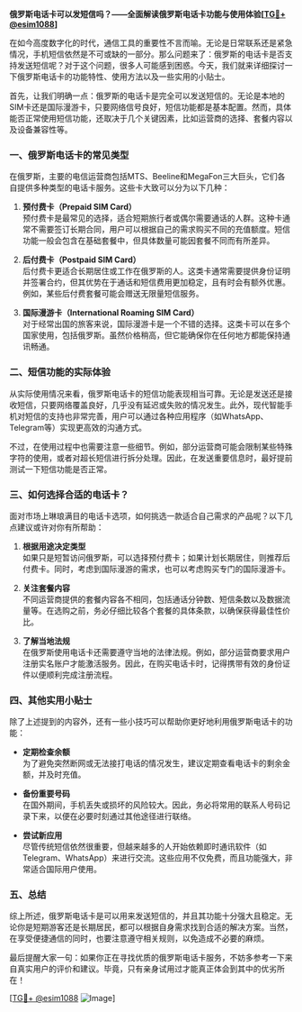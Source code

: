 **俄罗斯电话卡可以发短信吗？——全面解读俄罗斯电话卡功能与使用体验[[TG💪+ @esim1088](https://t.me/s/esim1088)]**

在如今高度数字化的时代，通信工具的重要性不言而喻。无论是日常联系还是紧急情况，手机短信依然是不可或缺的一部分。那么问题来了：俄罗斯的电话卡是否支持发送短信呢？对于这个问题，很多人可能感到困惑。今天，我们就来详细探讨一下俄罗斯电话卡的功能特性、使用方法以及一些实用的小贴士。

首先，让我们明确一点：俄罗斯的电话卡是完全可以发送短信的。无论是本地的SIM卡还是国际漫游卡，只要网络信号良好，短信功能都是基本配置。然而，具体能否正常使用短信功能，还取决于几个关键因素，比如运营商的选择、套餐内容以及设备兼容性等。

### 一、俄罗斯电话卡的常见类型

在俄罗斯，主要的电信运营商包括MTS、Beeline和MegaFon三大巨头，它们各自提供多种类型的电话卡服务。这些卡大致可以分为以下几种：

1. **预付费卡（Prepaid SIM Card）**  
   预付费卡是最常见的选择，适合短期旅行者或偶尔需要通话的人群。这种卡通常不需要签订长期合同，用户可以根据自己的需求购买不同的充值额度。短信功能一般会包含在基础套餐中，但具体数量可能因套餐不同而有所差异。

2. **后付费卡（Postpaid SIM Card）**  
   后付费卡更适合长期居住或工作在俄罗斯的人。这类卡通常需要提供身份证明并签署合约，但其优势在于通话和短信费用更加稳定，且有时会有额外优惠。例如，某些后付费套餐可能会赠送无限量短信服务。

3. **国际漫游卡（International Roaming SIM Card）**  
   对于经常出国的旅客来说，国际漫游卡是一个不错的选择。这类卡可以在多个国家使用，包括俄罗斯。虽然价格稍高，但它能确保你在任何地方都能保持通讯畅通。

### 二、短信功能的实际体验

从实际使用情况来看，俄罗斯电话卡的短信功能表现相当可靠。无论是发送还是接收短信，只要网络覆盖良好，几乎没有延迟或失败的情况发生。此外，现代智能手机对短信的支持也非常完善，用户可以通过各种应用程序（如WhatsApp、Telegram等）实现更高效的沟通方式。

不过，在使用过程中也需要注意一些细节。例如，部分运营商可能会限制某些特殊字符的使用，或者对超长短信进行拆分处理。因此，在发送重要信息时，最好提前测试一下短信功能是否正常。

### 三、如何选择合适的电话卡？

面对市场上琳琅满目的电话卡选项，如何挑选一款适合自己需求的产品呢？以下几点建议或许对你有所帮助：

1. **根据用途决定类型**  
   如果只是短暂访问俄罗斯，可以选择预付费卡；如果计划长期居住，则推荐后付费卡。同时，考虑到国际漫游的需求，也可以考虑购买专门的国际漫游卡。

2. **关注套餐内容**  
   不同运营商提供的套餐内容各不相同，包括通话分钟数、短信条数以及数据流量等。在选购之前，务必仔细比较各个套餐的具体条款，以确保获得最佳性价比。

3. **了解当地法规**  
   在俄罗斯使用电话卡还需要遵守当地的法律法规。例如，部分运营商要求用户注册实名账户才能激活服务。因此，在购买电话卡时，记得携带有效的身份证件以便顺利完成注册流程。

### 四、其他实用小贴士

除了上述提到的内容外，还有一些小技巧可以帮助你更好地利用俄罗斯电话卡的功能：

- **定期检查余额**  
  为了避免突然断网或无法接打电话的情况发生，建议定期查看电话卡的剩余金额，并及时充值。

- **备份重要号码**  
  在国外期间，手机丢失或损坏的风险较大。因此，务必将常用的联系人号码记录下来，以便在必要时刻通过其他途径进行联络。

- **尝试新应用**  
  尽管传统短信依然很重要，但越来越多的人开始依赖即时通讯软件（如Telegram、WhatsApp）来进行交流。这些应用不仅免费，而且功能强大，非常适合国际用户使用。

### 五、总结

综上所述，俄罗斯电话卡是可以用来发送短信的，并且其功能十分强大且稳定。无论你是短期游客还是长期居民，都可以根据自身需求找到合适的解决方案。当然，在享受便捷通信的同时，也要注意遵守相关规则，以免造成不必要的麻烦。

最后提醒大家一句：如果你正在寻找优质的俄罗斯电话卡服务，不妨多参考一下来自真实用户的评价和建议。毕竟，只有亲身试用过才能真正体会到其中的优劣所在！

[[TG💪+ @esim1088](https://t.me/s/esim1088) ![Image](https://i.postimg.cc/4NQfJmqS/Snipaste-2025-05-13-00-14-12.png)]